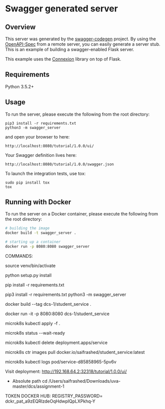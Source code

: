 # Swagger generated server

## Overview
This server was generated by the [swagger-codegen](https://github.com/swagger-api/swagger-codegen) project. By using the
[OpenAPI-Spec](https://github.com/swagger-api/swagger-core/wiki) from a remote server, you can easily generate a server stub.  This
is an example of building a swagger-enabled Flask server.

This example uses the [Connexion](https://github.com/zalando/connexion) library on top of Flask.

## Requirements
Python 3.5.2+

## Usage
To run the server, please execute the following from the root directory:

```
pip3 install -r requirements.txt
python3 -m swagger_server
```

and open your browser to here:

```
http://localhost:8080/tutorial/1.0.0/ui/
```

Your Swagger definition lives here:

```
http://localhost:8080/tutorial/1.0.0/swagger.json
```

To launch the integration tests, use tox:
```
sudo pip install tox
tox
```

## Running with Docker

To run the server on a Docker container, please execute the following from the root directory:

```bash
# building the image
docker build -t swagger_server .

# starting up a container
docker run -p 8080:8080 swagger_server
```





COMMANDS:

source venv/bin/activate

python setup.py install

pip install -r requirements.txt


pip3 install -r requirements.txt
python3 -m swagger_server


docker build --tag dcs-1/student_service .

docker run -it -p 8080:8080 dcs-1/student_service


microk8s kubectl apply -f .

microk8s status --wait-ready

microk8s kubectl delete deployment.apps/service

microk8s ctr images pull docker.io/saifrashed/student_service:latest

microk8s kubectl logs pod/service-d85858965-5pv6v




Visit deployment: http://192.168.64.2:32318/tutorial/1.0.0/ui/












- Absolute path 
cd /Users/saifrashed/Downloads/uva-master/dcs/assignment-1




TOKEN DOCKER HUB: 
REGISTRY_PASSWORD= dckr_pat_a9zEQRlzdeOqHdwpIQpLXPkhq-Y




